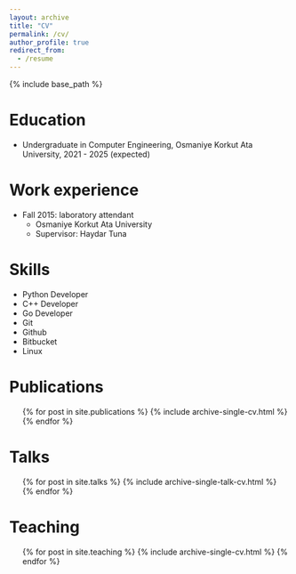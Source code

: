 ```yaml
---
layout: archive
title: "CV"
permalink: /cv/
author_profile: true
redirect_from:
  - /resume
---
```


{% include base_path %}

Education
======
* Undergraduate in Computer Engineering, Osmaniye Korkut Ata University, 2021 - 2025 (expected)

Work experience
======
* Fall 2015: laboratory attendant
  * Osmaniye Korkut Ata University
  * Supervisor: Haydar Tuna
  
Skills
======
* Python Developer
* C++ Developer
* Go Developer
* Git 
* Github
* Bitbucket
* Linux

Publications
======
  <ul>{% for post in site.publications %}
    {% include archive-single-cv.html %}
  {% endfor %}</ul>
  
Talks
======
  <ul>{% for post in site.talks %}
    {% include archive-single-talk-cv.html %}
  {% endfor %}</ul>
  
Teaching
======
  <ul>{% for post in site.teaching %}
    {% include archive-single-cv.html %}
  {% endfor %}</ul>

<!--
Service and leadership
======
* Currently signed in to 43 different slack teams
-->